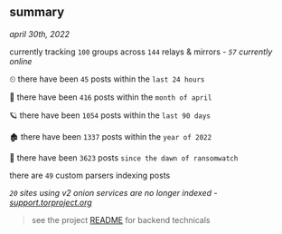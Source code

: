 
## summary
_april 30th, 2022_

currently tracking `100` groups across `144` relays & mirrors - _`57` currently online_

⏲ there have been `45` posts within the `last 24 hours`

🦈 there have been `416` posts within the `month of april`

🪐 there have been `1054` posts within the `last 90 days`

🏚 there have been `1337` posts within the `year of 2022`

🦕 there have been `3623` posts `since the dawn of ransomwatch`

there are `49` custom parsers indexing posts

_`20` sites using v2 onion services are no longer indexed - [support.torproject.org](https://support.torproject.org/onionservices/v2-deprecation/)_

> see the project [README](https://github.com/thetanz/ransomwatch#ransomwatch--) for backend technicals
